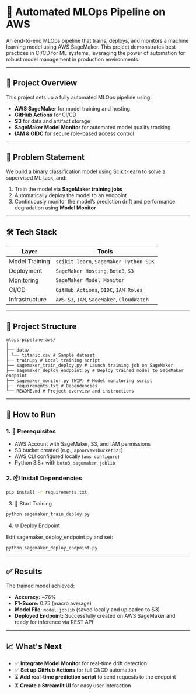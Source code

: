 # 🔁 Automated MLOps Pipeline on AWS

An end-to-end MLOps pipeline that trains, deploys, and monitors a machine learning model using AWS SageMaker. This project demonstrates best practices in CI/CD for ML systems, leveraging the power of automation for robust model management in production environments.

---

## 🚀 Project Overview

This project sets up a fully automated MLOps pipeline using:

- **AWS SageMaker** for model training and hosting  
- **GitHub Actions** for CI/CD  
- **S3** for data and artifact storage  
- **SageMaker Model Monitor** for automated model quality tracking  
- **IAM & OIDC** for secure role-based access control

---

## 🧠 Problem Statement

We build a binary classification model using Scikit-learn to solve a supervised ML task, and:

1. Train the model via **SageMaker training jobs**
2. Automatically deploy the model to an endpoint
3. Continuously monitor the model’s prediction drift and performance degradation using **Model Monitor**

---

## 🛠️ Tech Stack

| Layer           | Tools                                         |
|----------------|-----------------------------------------------|
| Model Training | `scikit-learn`, `SageMaker Python SDK`        |
| Deployment     | `SageMaker Hosting`, `Boto3`, `S3`            |
| Monitoring     | `SageMaker Model Monitor`                     |
| CI/CD          | `GitHub Actions`, `OIDC`, `IAM Roles`         |
| Infrastructure | `AWS S3`, `IAM`, `SageMaker`, `CloudWatch`    |

---

## 📁 Project Structure

```
mlops-pipeline-aws/
│
├── data/
│ └── titanic.csv # Sample dataset
├── train.py # Local training script
├── sagemaker_train_deploy.py # Launch training job on SageMaker
├── sagemaker_deploy_endpoint.py # Deploy trained model to SageMaker endpoint
├── sagemaker_monitor.py (WIP) # Model monitoring script
├── requirements.txt # Dependencies
└── README.md # Project overview and instructions

```

---

## 🔧 How to Run

### 1. 🔑 Prerequisites

- AWS Account with SageMaker, S3, and IAM permissions
- S3 bucket created (e.g., `apoorvawsbucket321`)
- AWS CLI configured locally (`aws configure`)
- Python 3.8+ with `boto3`, `sagemaker`, `joblib`

### 2. 📦 Install Dependencies

```bash
pip install -r requirements.txt
```

3. 🚂 Start Training

```bash
python sagemaker_train_deploy.py
```

4. 🌐 Deploy Endpoint

Edit sagemaker_deploy_endpoint.py and set:

```bash
python sagemaker_deploy_endpoint.py
```

---

## ✅ Results

The trained model achieved:

- **Accuracy:** ~76%
- **F1-Score:** 0.75 (macro average)
- **Model File:** `model.joblib` (saved locally and uploaded to S3)
- **Deployed Endpoint:** Successfully created on AWS SageMaker and ready for inference via REST API

---

## 📈 What's Next

- ✅ **Integrate Model Monitor** for real-time drift detection  
- ✅ **Set up GitHub Actions** for full CI/CD automation  
- ⏳ **Add real-time prediction script** to send requests to the endpoint  
- ⏳ **Create a Streamlit UI** for easy user interaction  

